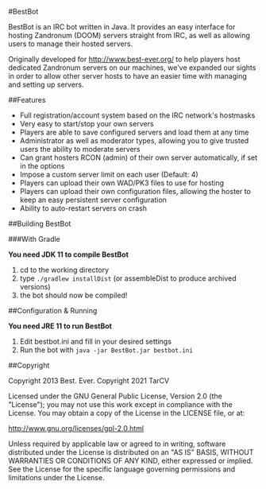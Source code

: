 #BestBot

BestBot is an IRC bot written in Java. It provides an easy interface for hosting Zandronum (DOOM) servers
straight from IRC, as well as allowing users to manage their hosted servers.

Originally developed for http://www.best-ever.org/ to help players host dedicated Zandronum servers on our machines,
we've expanded our sights in order to allow other server hosts to have an easier time
with managing and setting up servers.

##Features

* Full registration/account system based on the IRC network's hostmasks
* Very easy to start/stop your own servers
* Players are able to save configured servers and load them at any time
* Administrator as well as moderator types, allowing you to give trusted users the ability to moderate servers
* Can grant hosters RCON (admin) of their own server automatically, if set in the options
* Impose a custom server limit on each user (Default: 4)
* Players can upload their own WAD/PK3 files to use for hosting
* Players can upload their own configuration files, allowing the hoster to keep an easy persistent server configuration
* Ability to auto-restart servers on crash

##Building BestBot

###With Gradle

**You need JDK 11 to compile BestBot**

1. cd to the working directory
2. type `./gradlew installDist` (or assembleDist to produce archived versions)
3. the bot should now be compiled!

##Configuration & Running

**You need JRE 11 to run BestBot**

1. Edit bestbot.ini and fill in your desired settings 
2. Run the bot with `java -jar BestBot.jar bestbot.ini`

##Copyright

Copyright 2013 Best. Ever.
Copyright 2021 TarCV

Licensed under the GNU General Public License, Version 2.0 (the "License"); you may not use this work except in compliance with the License. You may obtain a copy of the License in the LICENSE file, or at:

http://www.gnu.org/licenses/gpl-2.0.html

Unless required by applicable law or agreed to in writing, software distributed under the License is distributed on an "AS IS" BASIS, WITHOUT WARRANTIES OR CONDITIONS OF ANY KIND, either expressed or implied. See the License for the specific language governing permissions and limitations under the License.
